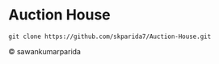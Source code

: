 # Auction House

```
git clone https://github.com/skparida7/Auction-House.git
```

© sawankumarparida
